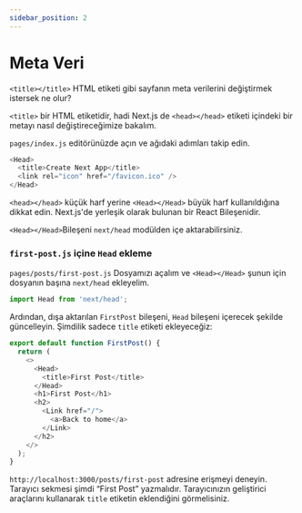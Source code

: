 ```yaml
---
sidebar_position: 2
---
```



# Meta Veri

`<title></title>` HTML etiketi gibi sayfanın meta verilerini değiştirmek istersek ne olur?

`<title>` bir HTML etiketidir, hadi Next.js de `<head></head>` etiketi içindeki bir metayı nasıl değiştireceğimize bakalım.


`pages/index.js` editörünüzde açın ve ağıdaki adımları takip edin.

```js
<Head>
  <title>Create Next App</title>
  <link rel="icon" href="/favicon.ico" />
</Head>
```


`<head></head>` küçük harf yerine `<Head></Head>` büyük harf kullanıldığına dikkat edin. Next.js'de yerleşik olarak bulunan bir React Bileşenidir.

`<Head></Head>`Bileşeni `next/head` modülden içe aktarabilirsiniz.

### `first-post.js` içine `Head` ekleme

`pages/posts/first-post.js` Dosyamızı açalım ve `<Head></Head>` şunun için dosyanın başına `next/head` ekleyelim.

```js
import Head from 'next/head';
```

Ardından, dışa aktarılan `FirstPost` bileşeni, `Head` bileşeni içerecek şekilde güncelleyin. Şimdilik sadece `title` etiketi ekleyeceğiz:

```js
export default function FirstPost() {
  return (
    <>
      <Head>
        <title>First Post</title>
      </Head>
      <h1>First Post</h1>
      <h2>
        <Link href="/">
          <a>Back to home</a>
        </Link>
      </h2>
    </>
  );
}
```


`http://localhost:3000/posts/first-post` adresine erişmeyi deneyin. Tarayıcı sekmesi şimdi “First Post” yazmalıdır. Tarayıcınızın geliştirici araçlarını kullanarak `title` etiketin eklendiğini görmelisiniz.